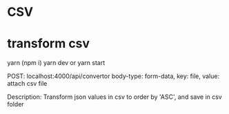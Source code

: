 # CSV
# transform csv

yarn (npm i)
yarn dev or yarn start

POST: localhost:4000/api/convertor
body-type: form-data, key: file, value: attach csv file

Description: Transform json values in csv to order by 'ASC', and save in csv folder
